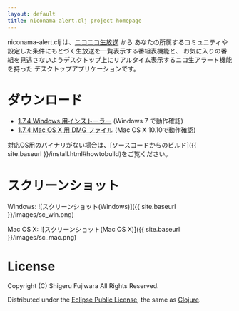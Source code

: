 ```yaml
---
layout: default
title: niconama-alert.clj project homepage
---
```


niconama-alert.clj は、[ニコニコ生放送](http://live.nicovideo.jp/) から
あなたの所属するコミュニティや設定した条件にもとづく生放送を一覧表示する番組表機能と、
お気に入りの番組を見逃さないようデスクトップ上にリアルタイム表示するニコ生アラート機能を持った
デスクトップアプリケーションです。


ダウンロード
============================

* [1.7.4 Windows 用インストーラー](https://drive.google.com/uc?export=download&id=0BwIJLE1B4O3mQ0xWT041dEM0ZjA) (Windows 7
で動作確認)
* [1.7.4 Mac OS X 用 DMG ファイル](https://drive.google.com/uc?export=download&id=0BwIJLE1B4O3mRjdWNHprckw5Zlk) (Mac OS X 
10.10で動作確認)

対応OS用のバイナリがない場合は、[ソースコードからのビルド]({{ site.baseurl }}/install.html#howtobuild)をご覧ください。


スクリーンショット
===================

Windows: ![スクリーンショット(Windows)]({{ site.baseurl }}/images/sc_win.png)

Mac OS X: ![スクリーンショット(Mac OS X)]({{ site.baseurl }}/images/sc_mac.png)


License
=======

Copyright (C) Shigeru Fujiwara All Rights Reserved.

Distributed under the [Eclipse Public License](http://opensource.org/licenses/eclipse-1.0.php), the same as [Clojure](http://clojure.org/).

